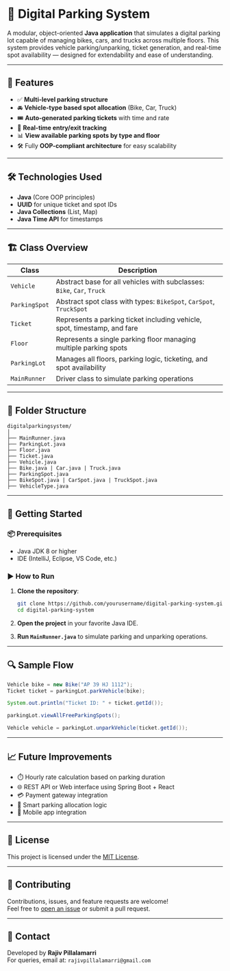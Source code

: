 # 🚗 Digital Parking System

A modular, object-oriented **Java application** that simulates a digital parking lot capable of managing bikes, cars, and trucks across multiple floors. This system provides vehicle parking/unparking, ticket generation, and real-time spot availability — designed for extendability and ease of understanding.

---

## 🧩 Features

- ✅ **Multi-level parking structure**
- 🚘 **Vehicle-type based spot allocation** (Bike, Car, Truck)
- 🎟️ **Auto-generated parking tickets** with time and rate
- 📅 **Real-time entry/exit tracking**
- 📊 **View available parking spots by type and floor**
- 🛠️ Fully **OOP-compliant architecture** for easy scalability

---

## 🛠️ Technologies Used

- **Java** (Core OOP principles)
- **UUID** for unique ticket and spot IDs
- **Java Collections** (List, Map)
- **Java Time API** for timestamps

---

## 🏗️ Class Overview

| Class             | Description                                                                 |
|------------------|-----------------------------------------------------------------------------|
| `Vehicle`         | Abstract base for all vehicles with subclasses: `Bike`, `Car`, `Truck`     |
| `ParkingSpot`     | Abstract spot class with types: `BikeSpot`, `CarSpot`, `TruckSpot`         |
| `Ticket`          | Represents a parking ticket including vehicle, spot, timestamp, and fare   |
| `Floor`           | Represents a single parking floor managing multiple parking spots          |
| `ParkingLot`      | Manages all floors, parking logic, ticketing, and spot availability        |
| `MainRunner`      | Driver class to simulate parking operations                                 |

---

## 📁 Folder Structure

```
digitalparkingsystem/
│
├── MainRunner.java
├── ParkingLot.java
├── Floor.java
├── Ticket.java
├── Vehicle.java
├── Bike.java | Car.java | Truck.java
├── ParkingSpot.java
├── BikeSpot.java | CarSpot.java | TruckSpot.java
├── VehicleType.java
```

---

## 🚀 Getting Started

### 📦 Prerequisites
- Java JDK 8 or higher
- IDE (IntelliJ, Eclipse, VS Code, etc.)

### ▶️ How to Run

1. **Clone the repository**:
   ```bash
   git clone https://github.com/yourusername/digital-parking-system.git
   cd digital-parking-system
   ```

2. **Open the project** in your favorite Java IDE.

3. **Run `MainRunner.java`** to simulate parking and unparking operations.

---

## 🔍 Sample Flow

```java
Vehicle bike = new Bike("AP 39 HJ 1112");
Ticket ticket = parkingLot.parkVehicle(bike);

System.out.println("Ticket ID: " + ticket.getId());

parkingLot.viewAllFreeParkingSpots();

Vehicle vehicle = parkingLot.unparkVehicle(ticket.getId());
```

---

## 📈 Future Improvements

- ⏱️ Hourly rate calculation based on parking duration
- 🌐 REST API or Web interface using Spring Boot + React
- 💳 Payment gateway integration
- 🧠 Smart parking allocation logic
- 📱 Mobile app integration

---

## 📄 License

This project is licensed under the [MIT License](LICENSE).

---

## 🤝 Contributing

Contributions, issues, and feature requests are welcome!  
Feel free to [open an issue](https://github.com/yourusername/digital-parking-system/issues) or submit a pull request.

---

## 💬 Contact

Developed by **Rajiv Pillalamarri**  
For queries, email at: `rajivpillalamarri@gmail.com`  
